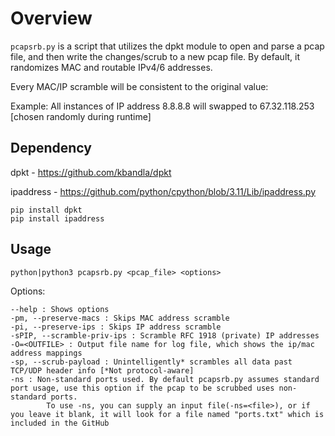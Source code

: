 # Overview

`pcapsrb.py` is a script that utilizes the dpkt module to open and parse a pcap file, and then write the changes/scrub to a new pcap file. By default, it randomizes MAC and routable IPv4/6 addresses.

Every MAC/IP scramble will be consistent to the original value:

Example: All instances of IP address 8.8.8.8 will swapped to 67.32.118.253 [chosen randomly during runtime]

## Dependency

dpkt - https://github.com/kbandla/dpkt

ipaddress - https://github.com/python/cpython/blob/3.11/Lib/ipaddress.py 
```
pip install dpkt
pip install ipaddress
```

## Usage
```
python|python3 pcapsrb.py <pcap_file> <options>
```

Options:
```
--help : Shows options
-pm, --preserve-macs : Skips MAC address scramble
-pi, --preserve-ips : Skips IP address scramble
-sPIP, --scramble-priv-ips : Scramble RFC 1918 (private) IP addresses
-O=<OUTFILE> : Output file name for log file, which shows the ip/mac address mappings
-sp, --scrub-payload : Unintelligently* scrambles all data past TCP/UDP header info [*Not protocol-aware]
-ns : Non-standard ports used. By default pcapsrb.py assumes standard port usage, use this option if the pcap to be scrubbed uses non-standard ports.
        To use -ns, you can supply an input file(-ns=<file>), or if you leave it blank, it will look for a file named "ports.txt" which is included in the GitHub
```
